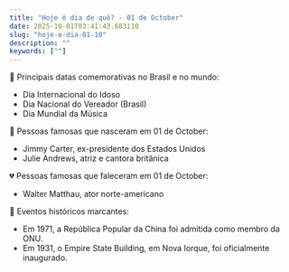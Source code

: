 ```yaml
---
title: "Hoje é dia de quê? - 01 de October"
date: 2025-10-01T03:41:43.683110
slug: "hoje-e-dia-01-10"
description: ""
keywords: [""]
---
```


🎉 Principais datas comemorativas no Brasil e no mundo:

- Dia Internacional do Idoso
- Dia Nacional do Vereador (Brasil)
- Dia Mundial da Música

🎈 Pessoas famosas que nasceram em 01 de October:
- Jimmy Carter, ex-presidente dos Estados Unidos
- Julie Andrews, atriz e cantora britânica

💔 Pessoas famosas que faleceram em 01 de October:
- Walter Matthau, ator norte-americano

📜 Eventos históricos marcantes:
- Em 1971, a República Popular da China foi admitida como membro da ONU.
- Em 1931, o Empire State Building, em Nova Iorque, foi oficialmente inaugurado.